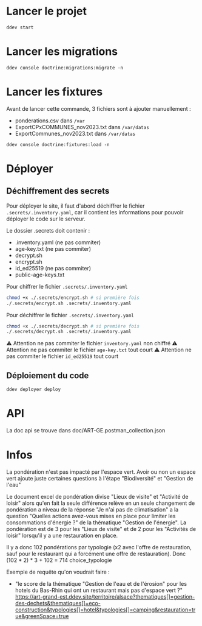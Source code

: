 # Lancer le projet

```
ddev start
```

# Lancer les migrations

```
ddev console doctrine:migrations:migrate -n
```

# Lancer les fixtures

Avant de lancer cette commande, 3 fichiers sont à ajouter manuellement :

- ponderations.csv dans `/var`
- ExportCPxCOMMUNES_nov2023.txt dans `/var/datas`
- ExportCommunes_nov2023.txt dans `/var/datas`

```
ddev console doctrine:fixtures:load -n
```

# Déployer 

## Déchiffrement des secrets

Pour déployer le site, il faut d'abord déchiffrer le fichier `.secrets/.inventory.yaml`,
car il contient les informations pour pouvoir déployer le code sur le serveur.

Le dossier .secrets doit contenir :

- .inventory.yaml (ne pas commiter)
- age-key.txt (ne pas commiter)
- decrypt.sh
- encrypt.sh
- id_ed25519 (ne pas commiter)
- public-age-keys.txt

Pour chiffrer le fichier `.secrets/.inventory.yaml`

```bash
chmod +x ./.secrets/encrypt.sh # si première fois 
./.secrets/encrypt.sh .secrets/.inventory.yaml
```

Pour déchiffrer le fichier `.secrets/.inventory.yaml`

```bash
chmod +x ./.secrets/decrypt.sh # si première fois
./.secrets/decrypt.sh .secrets/.inventory.yaml
```

⚠️ Attention ne pas commiter le fichier `inventory.yaml` non chiffré
⚠️ Attention ne pas commiter le fichier `age-key.txt` tout court
⚠️ Attention ne pas commiter le fichier `id_ed25519` tout court

## Déploiement du code

```
ddev deployer deploy
```

# API

La doc api se trouve dans doc/ART-GE.postman_collection.json

# Infos

La pondération n'est pas impacté par l'espace vert.
Avoir ou non un espace vert ajoute juste certaines questions
à l'étape "Biodiversité" et "Gestion de l'eau"


Le document excel de pondération divise "Lieux de visite" et "Activité de loisir"
alors qu'en fait la seule différence relève en un seule changement de pondération a
niveau de la réponse "Je n'ai pas de climatisation" a la question "Quelles actions
avez-vous mises en place pour limiter les consommations d'énergie ?"  de la thématique
"Gestion de l'énergie". La pondération est de 3 pour les "Lieux de visite" et de 2
pour les "Activités de loisir" lorsqu'il y a une restauration en place.


Il y a donc 102 pondérations par typologie (x2 avec l'offre de restauration, sauf
pour le restaurant qui a forcément une offre de restauration).
Donc (102 * 2) * 3 + 102 = 714 choice_typologie


Exemple de requête qu'on voudrait faire :
- "le score de la thématique "Gestion de l'eau et de l'érosion" pour les hotels du
  Bas-Rhin qui ont un restaurant mais pas d'espace vert ?"
  https://art-grand-est.ddev.site/territoire/alsace?thematiques[]=gestion-des-dechets&thematiques[]=eco-construction&typologies[]=hotel&typologies[]=camping&restauration=true&greenSpace=true
